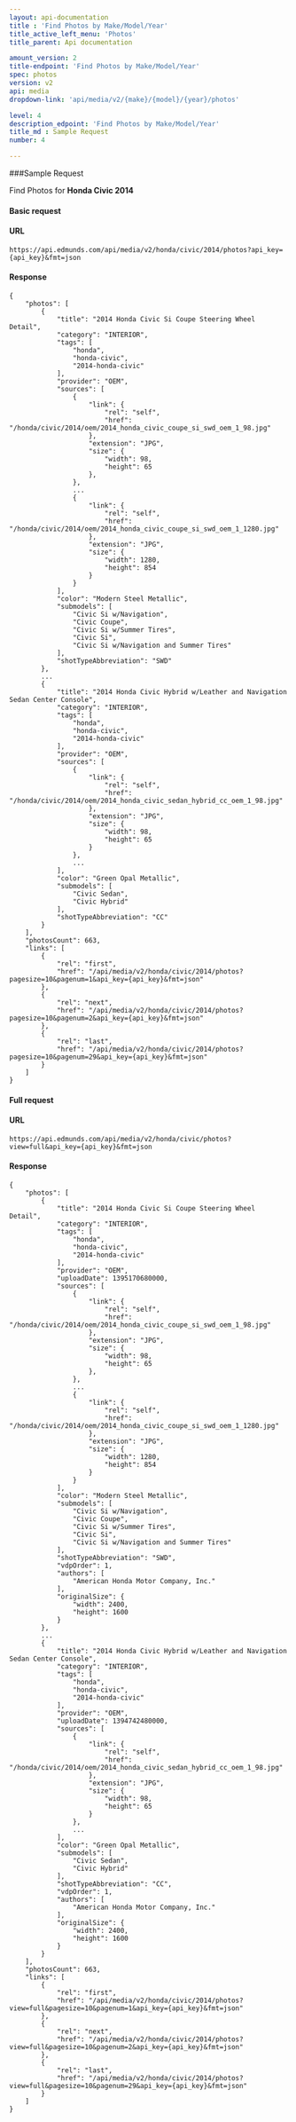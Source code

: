 ```yaml
---
layout: api-documentation
title : 'Find Photos by Make/Model/Year'
title_active_left_menu: 'Photos'
title_parent: Api documentation

amount_version: 2
title-endpoint: 'Find Photos by Make/Model/Year'
spec: photos
version: v2
api: media
dropdown-link: 'api/media/v2/{make}/{model}/{year}/photos'

level: 4
description_edpoint: 'Find Photos by Make/Model/Year'
title_md : Sample Request
number: 4

---
```



###Sample Request

Find Photos for **Honda Civic 2014**

#### Basic request

#### URL

    https://api.edmunds.com/api/media/v2/honda/civic/2014/photos?api_key={api_key}&fmt=json

#### Response

    {
        "photos": [
            {
                "title": "2014 Honda Civic Si Coupe Steering Wheel Detail",
                "category": "INTERIOR",
                "tags": [
                    "honda",
                    "honda-civic",
                    "2014-honda-civic"
                ],
                "provider": "OEM",
                "sources": [
                    {
                        "link": {
                            "rel": "self",
                            "href": "/honda/civic/2014/oem/2014_honda_civic_coupe_si_swd_oem_1_98.jpg"
                        },
                        "extension": "JPG",
                        "size": {
                            "width": 98,
                            "height": 65
                        },
                    },
                    ...
                    {
                        "link": {
                            "rel": "self",
                            "href": "/honda/civic/2014/oem/2014_honda_civic_coupe_si_swd_oem_1_1280.jpg"
                        },
                        "extension": "JPG",
                        "size": {
                            "width": 1280,
                            "height": 854
                        }
                    }
                ],
                "color": "Modern Steel Metallic",
                "submodels": [
                    "Civic Si w/Navigation",
                    "Civic Coupe",
                    "Civic Si w/Summer Tires",
                    "Civic Si",
                    "Civic Si w/Navigation and Summer Tires"
                ],
                "shotTypeAbbreviation": "SWD"
            },
            ...
            {
                "title": "2014 Honda Civic Hybrid w/Leather and Navigation Sedan Center Console",
                "category": "INTERIOR",
                "tags": [
                    "honda",
                    "honda-civic",
                    "2014-honda-civic"
                ],
                "provider": "OEM",
                "sources": [
                    {
                        "link": {
                            "rel": "self",
                            "href": "/honda/civic/2014/oem/2014_honda_civic_sedan_hybrid_cc_oem_1_98.jpg"
                        },
                        "extension": "JPG",
                        "size": {
                            "width": 98,
                            "height": 65
                        }
                    },
                    ...
                ],
                "color": "Green Opal Metallic",
                "submodels": [
                    "Civic Sedan",
                    "Civic Hybrid"
                ],
                "shotTypeAbbreviation": "CC"
            }
        ],
        "photosCount": 663,
        "links": [
            {
                "rel": "first",
                "href": "/api/media/v2/honda/civic/2014/photos?pagesize=10&pagenum=1&api_key={api_key}&fmt=json"
            },
            {
                "rel": "next",
                "href": "/api/media/v2/honda/civic/2014/photos?pagesize=10&pagenum=2&api_key={api_key}&fmt=json"
            },
            {
                "rel": "last",
                "href": "/api/media/v2/honda/civic/2014/photos?pagesize=10&pagenum=29&api_key={api_key}&fmt=json"
            }
        ]
    }


#### Full request

#### URL

    https://api.edmunds.com/api/media/v2/honda/civic/photos?view=full&api_key={api_key}&fmt=json

#### Response

    {
        "photos": [
            {
                "title": "2014 Honda Civic Si Coupe Steering Wheel Detail",
                "category": "INTERIOR",
                "tags": [
                    "honda",
                    "honda-civic",
                    "2014-honda-civic"
                ],
                "provider": "OEM",
                "uploadDate": 1395170680000,
                "sources": [
                    {
                        "link": {
                            "rel": "self",
                            "href": "/honda/civic/2014/oem/2014_honda_civic_coupe_si_swd_oem_1_98.jpg"
                        },
                        "extension": "JPG",
                        "size": {
                            "width": 98,
                            "height": 65
                        },
                    },
                    ...
                    {
                        "link": {
                            "rel": "self",
                            "href": "/honda/civic/2014/oem/2014_honda_civic_coupe_si_swd_oem_1_1280.jpg"
                        },
                        "extension": "JPG",
                        "size": {
                            "width": 1280,
                            "height": 854
                        }
                    }
                ],
                "color": "Modern Steel Metallic",
                "submodels": [
                    "Civic Si w/Navigation",
                    "Civic Coupe",
                    "Civic Si w/Summer Tires",
                    "Civic Si",
                    "Civic Si w/Navigation and Summer Tires"
                ],
                "shotTypeAbbreviation": "SWD",
                "vdpOrder": 1,
                "authors": [
                    "American Honda Motor Company, Inc."
                ],
                "originalSize": {
                    "width": 2400,
                    "height": 1600
                }
            },
            ...
            {
                "title": "2014 Honda Civic Hybrid w/Leather and Navigation Sedan Center Console",
                "category": "INTERIOR",
                "tags": [
                    "honda",
                    "honda-civic",
                    "2014-honda-civic"
                ],
                "provider": "OEM",
                "uploadDate": 1394742480000,
                "sources": [
                    {
                        "link": {
                            "rel": "self",
                            "href": "/honda/civic/2014/oem/2014_honda_civic_sedan_hybrid_cc_oem_1_98.jpg"
                        },
                        "extension": "JPG",
                        "size": {
                            "width": 98,
                            "height": 65
                        }
                    },
                    ...
                ],
                "color": "Green Opal Metallic",
                "submodels": [
                    "Civic Sedan",
                    "Civic Hybrid"
                ],
                "shotTypeAbbreviation": "CC",
                "vdpOrder": 1,
                "authors": [
                    "American Honda Motor Company, Inc."
                ],
                "originalSize": {
                    "width": 2400,
                    "height": 1600
                }
            }
        ],
        "photosCount": 663,
        "links": [
            {
                "rel": "first",
                "href": "/api/media/v2/honda/civic/2014/photos?view=full&pagesize=10&pagenum=1&api_key={api_key}&fmt=json"
            },
            {
                "rel": "next",
                "href": "/api/media/v2/honda/civic/2014/photos?view=full&pagesize=10&pagenum=2&api_key={api_key}&fmt=json"
            },
            {
                "rel": "last",
                "href": "/api/media/v2/honda/civic/2014/photos?view=full&pagesize=10&pagenum=29&api_key={api_key}&fmt=json"
            }
        ]
    }
